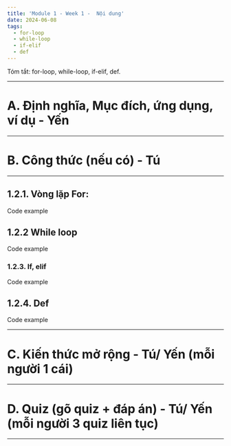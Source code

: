 ```yaml
---
title: 'Module 1 - Week 1 -  Nội dung'
date: 2024-06-08
tags:
  - for-loop
  - while-loop
  - if-elif
  - def
---
```


Tóm tắt: for-loop, while-loop, if-elif, def. 

---

# A. Định nghĩa, Mục đích, ứng dụng, ví dụ - Yến

---

# B. Công thức (nếu có) - Tú

---

## 1.2.1. Vòng lặp For:

Code example

## 1.2.2 While loop

Code example

### 1.2.3. If, elif

Code example

## 1.2.4. Def

Code example

---

# C. Kiến thức mở rộng - Tú/ Yến (mỗi người 1 cái)

---

# D. Quiz (gõ quiz + đáp án)  - Tú/ Yến (mỗi người 3 quiz liên tục)

---
